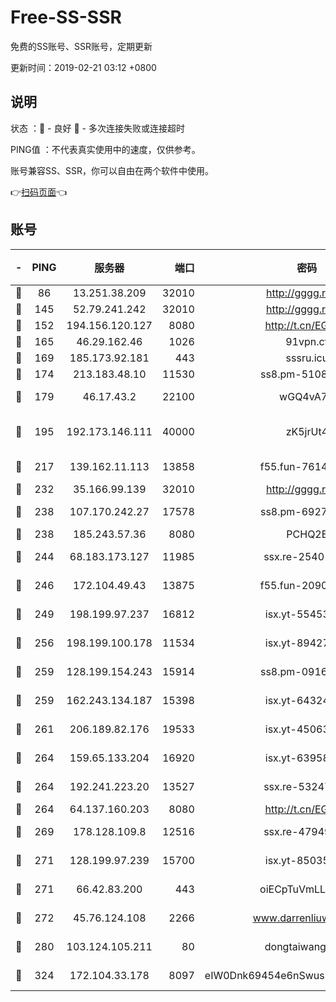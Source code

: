 # Free-SS-SSR

免费的SS账号、SSR账号，定期更新

更新时间：2019-02-21 03:12 +0800

## 说明

状态     ：🙂 - 良好 🙁 - 多次连接失败或连接超时

PING值   ：不代表真实使用中的速度，仅供参考。

账号兼容SS、SSR，你可以自由在两个软件中使用。

👉[扫码页面](https://liesauer.github.io/free-ss-ssr.github.io/)👈

## 账号

|-|PING|服务器|端口|密码|加密方式|区域|
|:----:|:----:|:-----:|-----:|:----:|:----:|:----:|
|🙂|86|13.251.38.209|32010|http://gggg.rocks|chacha20|SG|
|🙂|145|52.79.241.242|32010|http://gggg.rocks|chacha20|KR|
|🙂|152|194.156.120.127|8080|http://t.cn/EGJIyrl|rc4-md5|RU|
|🙂|165|46.29.162.46|1026|91vpn.cf|rc4-md5|RU|
|🙂|169|185.173.92.181|443|sssru.icu|rc4-md5|RU|
|🙂|174|213.183.48.10|11530|ss8.pm-51089820|rc4-md5|RU|
|🙂|179|46.17.43.2|22100|wGQ4vA7D|aes-256-gcm|RU|
|🙂|195|192.173.146.111|40000|zK5jrUt4|chacha20-ietf-poly1305|US|
|🙂|217|139.162.11.113|13858|f55.fun-76142283|aes-256-cfb|SG|
|🙂|232|35.166.99.139|32010|http://gggg.rocks|chacha20|US|
|🙂|238|107.170.242.27|17578|ss8.pm-69276184|aes-256-cfb|US|
|🙂|238|185.243.57.36|8080|PCHQ2E|rc4-md5|US|
|🙂|244|68.183.173.127|11985|ssx.re-25401129|aes-256-cfb|US|
|🙂|246|172.104.49.43|13875|f55.fun-20902073|aes-256-cfb|SG|
|🙂|249|198.199.97.237|16812|isx.yt-55453633|aes-256-cfb|US|
|🙂|256|198.199.100.178|11534|isx.yt-89427709|aes-256-cfb|US|
|🙂|259|128.199.154.243|15914|ss8.pm-09160539|aes-256-cfb|SG|
|🙂|259|162.243.134.187|15398|isx.yt-64324153|aes-256-cfb|US|
|🙂|261|206.189.82.176|19533|isx.yt-45063216|aes-256-cfb|SG|
|🙂|264|159.65.133.204|16920|isx.yt-63958934|aes-256-cfb|SG|
|🙂|264|192.241.223.20|13527|ssx.re-53247060|aes-256-cfb|US|
|🙂|264|64.137.160.203|8080|http://t.cn/EGJIyrl|rc4-md5|CA|
|🙂|269|178.128.109.8|12516|ssx.re-47949672|aes-256-cfb|SG|
|🙂|271|128.199.97.239|15700|isx.yt-85035186|aes-256-cfb|SG|
|🙂|271|66.42.83.200|443|oiECpTuVmLLxk4Ts|aes-256-cfb|US|
|🙂|272|45.76.124.108|2266|www.darrenliuwei.com|aes-256-cfb|AU|
|🙂|280|103.124.105.211|80|dongtaiwang.com|aes-256-cfb|US|
|🙂|324|172.104.33.178|8097|eIW0Dnk69454e6nSwuspv9DmS201tQ0D|aes-256-cfb|SG|
